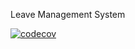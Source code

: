 Leave Management System











[![codecov](https://codecov.io/gh/UtkarshV09/DeepStrat-LMS/branch/main/graph/badge.svg?token=YOURTOKEN)](https://codecov.io/gh/UtkarshV09/DeepStrat-LMS)


